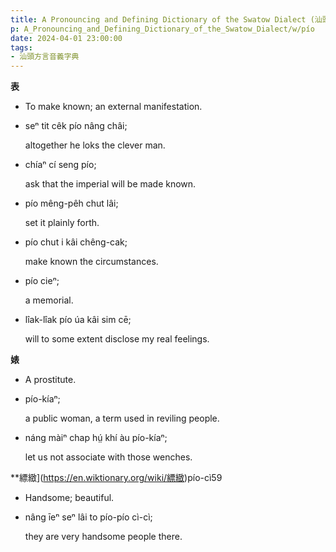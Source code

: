 ```yaml
---
title: A Pronouncing and Defining Dictionary of the Swatow Dialect (汕頭方言音義字典) / pío
p: A_Pronouncing_and_Defining_Dictionary_of_the_Swatow_Dialect/w/pío
date: 2024-04-01 23:00:00
tags: 
- 汕頭方言音義字典
---
```



**表**
- To make known; an external manifestation.

- seⁿ tit cêk pío nâng châi;

  altogether he loks the clever man.

- chíaⁿ cí seng pío;

  ask that the imperial will be made known.

- pío mêng-pêh chut lâi;

  set it plainly forth.

- pío chut i kâi chêng-cak;

  make known the circumstances.

- pío cieⁿ;

  a memorial.

- lîak-lîak pío úa kâi sim cē;

  will to some extent disclose my real feelings.

**婊**
- A prostitute.

- pío-kíaⁿ;

  a public woman, a term used in reviling people.

- náng màiⁿ chap hṳ́ khí àu pío-kíaⁿ;

  let us not associate with those wenches.

**縹緻](https://en.wiktionary.org/wiki/縹緻)pío-cì59
- Handsome; beautiful.

- nâng īeⁿ seⁿ lâi to pío-pío cì-cì;

  they are very handsome people there.